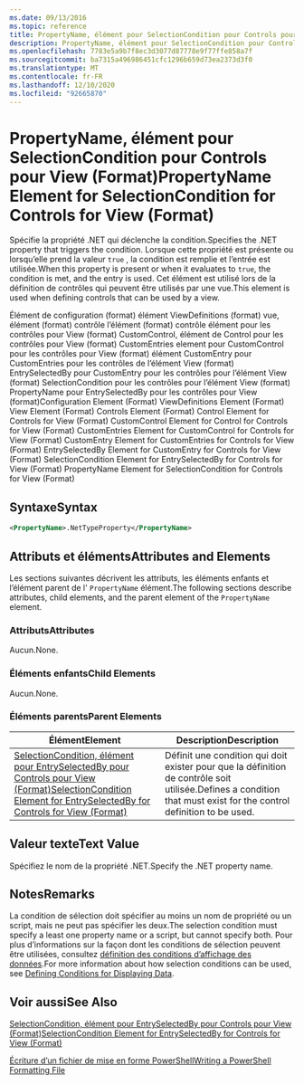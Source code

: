 ```yaml
---
ms.date: 09/13/2016
ms.topic: reference
title: PropertyName, élément pour SelectionCondition pour Controls pour View (Format)
description: PropertyName, élément pour SelectionCondition pour Controls pour View (Format)
ms.openlocfilehash: 7783e5a9b7f8ec3d3077d87778e9f77ffe858a7f
ms.sourcegitcommit: ba7315a496986451cfc1296b659d73ea2373d3f0
ms.translationtype: MT
ms.contentlocale: fr-FR
ms.lasthandoff: 12/10/2020
ms.locfileid: "92665870"
---
```

# <a name="propertyname-element-for-selectioncondition-for-controls-for-view-format"></a><span data-ttu-id="5e120-103">PropertyName, élément pour SelectionCondition pour Controls pour View (Format)</span><span class="sxs-lookup"><span data-stu-id="5e120-103">PropertyName Element for SelectionCondition for Controls for View (Format)</span></span>

<span data-ttu-id="5e120-104">Spécifie la propriété .NET qui déclenche la condition.</span><span class="sxs-lookup"><span data-stu-id="5e120-104">Specifies the .NET property that triggers the condition.</span></span> <span data-ttu-id="5e120-105">Lorsque cette propriété est présente ou lorsqu’elle prend la valeur `true` , la condition est remplie et l’entrée est utilisée.</span><span class="sxs-lookup"><span data-stu-id="5e120-105">When this property is present or when it evaluates to `true`, the condition is met, and the entry is used.</span></span> <span data-ttu-id="5e120-106">Cet élément est utilisé lors de la définition de contrôles qui peuvent être utilisés par une vue.</span><span class="sxs-lookup"><span data-stu-id="5e120-106">This element is used when defining controls that can be used by a view.</span></span>

<span data-ttu-id="5e120-107">Élément de configuration (format) élément ViewDefinitions (format) vue, élément (format) contrôle l’élément (format) contrôle élément pour les contrôles pour View (format) CustomControl, élément de Control pour les contrôles pour View (format) CustomEntries element pour CustomControl pour les contrôles pour View (format) élément CustomEntry pour CustomEntries pour les contrôles de l’élément View (format) EntrySelectedBy pour CustomEntry pour les contrôles pour l’élément View (format) SelectionCondition pour les contrôles pour l’élément View (format) PropertyName pour EntrySelectedBy pour les contrôles pour View (format)</span><span class="sxs-lookup"><span data-stu-id="5e120-107">Configuration Element (Format) ViewDefinitions Element (Format) View Element (Format) Controls Element (Format) Control Element for Controls for View (Format) CustomControl Element for Control for Controls for View (Format) CustomEntries Element for CustomControl for Controls for View (Format) CustomEntry Element for CustomEntries for Controls for View (Format) EntrySelectedBy Element for CustomEntry for Controls for View (Format) SelectionCondition Element for EntrySelectedBy for Controls for View (Format) PropertyName Element for SelectionCondition for Controls for View (Format)</span></span>

## <a name="syntax"></a><span data-ttu-id="5e120-108">Syntaxe</span><span class="sxs-lookup"><span data-stu-id="5e120-108">Syntax</span></span>

```xml
<PropertyName>.NetTypeProperty</PropertyName>
```

## <a name="attributes-and-elements"></a><span data-ttu-id="5e120-109">Attributs et éléments</span><span class="sxs-lookup"><span data-stu-id="5e120-109">Attributes and Elements</span></span>

<span data-ttu-id="5e120-110">Les sections suivantes décrivent les attributs, les éléments enfants et l’élément parent de l' `PropertyName` élément.</span><span class="sxs-lookup"><span data-stu-id="5e120-110">The following sections describe attributes, child elements, and the parent element of the `PropertyName` element.</span></span>

### <a name="attributes"></a><span data-ttu-id="5e120-111">Attributs</span><span class="sxs-lookup"><span data-stu-id="5e120-111">Attributes</span></span>

<span data-ttu-id="5e120-112">Aucun.</span><span class="sxs-lookup"><span data-stu-id="5e120-112">None.</span></span>

### <a name="child-elements"></a><span data-ttu-id="5e120-113">Éléments enfants</span><span class="sxs-lookup"><span data-stu-id="5e120-113">Child Elements</span></span>

<span data-ttu-id="5e120-114">Aucun.</span><span class="sxs-lookup"><span data-stu-id="5e120-114">None.</span></span>

### <a name="parent-elements"></a><span data-ttu-id="5e120-115">Éléments parents</span><span class="sxs-lookup"><span data-stu-id="5e120-115">Parent Elements</span></span>

|<span data-ttu-id="5e120-116">Élément</span><span class="sxs-lookup"><span data-stu-id="5e120-116">Element</span></span>|<span data-ttu-id="5e120-117">Description</span><span class="sxs-lookup"><span data-stu-id="5e120-117">Description</span></span>|
|-------------|-----------------|
|[<span data-ttu-id="5e120-118">SelectionCondition, élément pour EntrySelectedBy pour Controls pour View (Format)</span><span class="sxs-lookup"><span data-stu-id="5e120-118">SelectionCondition Element for EntrySelectedBy for Controls for View (Format)</span></span>](./selectioncondition-element-for-entryselectedby-for-controls-for-view-format.md)|<span data-ttu-id="5e120-119">Définit une condition qui doit exister pour que la définition de contrôle soit utilisée.</span><span class="sxs-lookup"><span data-stu-id="5e120-119">Defines a condition that must exist for the control definition to be used.</span></span>|

## <a name="text-value"></a><span data-ttu-id="5e120-120">Valeur texte</span><span class="sxs-lookup"><span data-stu-id="5e120-120">Text Value</span></span>

<span data-ttu-id="5e120-121">Spécifiez le nom de la propriété .NET.</span><span class="sxs-lookup"><span data-stu-id="5e120-121">Specify the .NET property name.</span></span>

## <a name="remarks"></a><span data-ttu-id="5e120-122">Notes</span><span class="sxs-lookup"><span data-stu-id="5e120-122">Remarks</span></span>

<span data-ttu-id="5e120-123">La condition de sélection doit spécifier au moins un nom de propriété ou un script, mais ne peut pas spécifier les deux.</span><span class="sxs-lookup"><span data-stu-id="5e120-123">The selection condition must specify a least one property name or a script, but cannot specify both.</span></span> <span data-ttu-id="5e120-124">Pour plus d’informations sur la façon dont les conditions de sélection peuvent être utilisées, consultez [définition des conditions d’affichage des données](./defining-conditions-for-displaying-data.md).</span><span class="sxs-lookup"><span data-stu-id="5e120-124">For more information about how selection conditions can be used, see [Defining Conditions for Displaying Data](./defining-conditions-for-displaying-data.md).</span></span>

## <a name="see-also"></a><span data-ttu-id="5e120-125">Voir aussi</span><span class="sxs-lookup"><span data-stu-id="5e120-125">See Also</span></span>

[<span data-ttu-id="5e120-126">SelectionCondition, élément pour EntrySelectedBy pour Controls pour View (Format)</span><span class="sxs-lookup"><span data-stu-id="5e120-126">SelectionCondition Element for EntrySelectedBy for Controls for View (Format)</span></span>](./selectioncondition-element-for-entryselectedby-for-controls-for-view-format.md)

[<span data-ttu-id="5e120-127">Écriture d’un fichier de mise en forme PowerShell</span><span class="sxs-lookup"><span data-stu-id="5e120-127">Writing a PowerShell Formatting File</span></span>](./writing-a-powershell-formatting-file.md)
